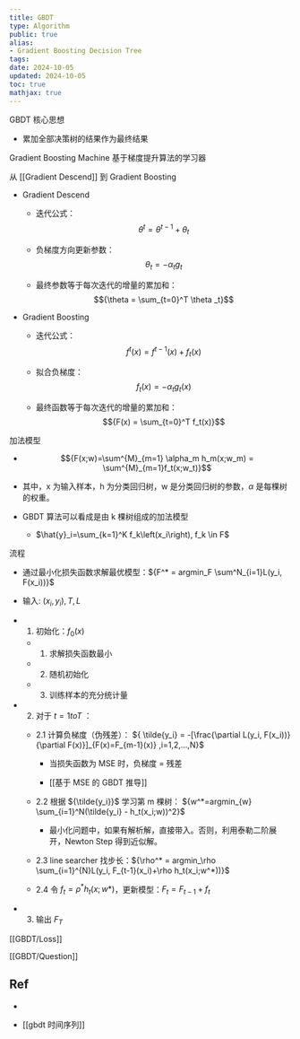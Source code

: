 ```yaml
---
title: GBDT
type: Algorithm
public: true
alias:
- Gradient Boosting Decision Tree
tags:
date: 2024-10-05
updated: 2024-10-05
toc: true
mathjax: true
---
```


GBDT 核心思想

  + 累加全部决策树的结果作为最终结果

Gradient Boosting Machine 基于梯度提升算法的学习器

从 [[Gradient Descend]] 到 Gradient Boosting

  + Gradient Descend

    + 迭代公式：$${\theta ^t = \theta ^{t-1} + \theta _{t}}$$

    + 负梯度方向更新参数：$${\theta _t = - \alpha _t g_t}$$

    + 最终参数等于每次迭代的增量的累加和：$${\theta = \sum_{t=0}^T \theta _t}$$

  + Gradient Boosting

    + 迭代公式：$${f^t(x) =f^{t-1}(x) + f_t(x)}$$

    + 拟合负梯度：$${f_t(x)= - \alpha _t g_t(x)}$$

    + 最终函数等于每次迭代的增量的累加和：$${F(x) = \sum_{t=0}^T f_t(x)}$$

加法模型

  + $${F(x;w)=\sum^{M}_{m=1} \alpha_m h_m(x;w_m) = \sum^{M}_{m=1}f_t(x;w_t)}$$

  + 其中，x 为输入样本，h 为分类回归树，w 是分类回归树的参数，${\alpha}$ 是每棵树的权重。

  + GBDT 算法可以看成是由 k 棵树组成的加法模型

    + $\hat{y}_i=\sum_{k=1}^K f_k\left(x_i\right), f_k \in F$

流程
  + 通过最小化损失函数求解最优模型：${F^* = argmin_F \sum^N_{i=1}L(y_i, F(x_i))}$

  + 输入: ${(x_i,y_i),T,L}$

  + 1. 初始化：${f_0(x)}$

    + 1. 求解损失函数最小

    + 2. 随机初始化

    + 3. 训练样本的充分统计量

  + 2. 对于 ${t = 1 to T}$ ：

    + 2.1 计算负梯度（伪残差）： ${ \tilde{y_i} = -[\frac{\partial L(y_i, F(x_i))}{\partial F(x)}]_{F(x)=F_{m-1}(x)} ,i=1,2,...,N}$

      + 当损失函数为 MSE 时，负梯度 = 残差

      + [[基于 MSE 的 GBDT 推导]]

    + 2.2 根据 ${\tilde{y_i}}$ 学习第 m 棵树： ${w^*=argmin_{w} \sum_{i=1}^N(\tilde{y_i} - h_t(x_i;w))^2}$

      + 最小化问题中，如果有解析解，直接带入。否则，利用泰勒二阶展开，Newton Step 得到近似解。

    + 2.3 line searcher 找步长：${\rho^* = argmin_\rho \sum_{i=1}^{N}L(y_i, F_{t-1}(x_i)+\rho h_t(x_i;w^*))}$

    + 2.4 令 ${f_t=\rho^*h_t(x;w*)}$，更新模型：${F_t=F_{t-1}+f_t}$

  + 3. 输出 ${F_T}$

[[GBDT/Loss]]

[[GBDT/Question]]

## Ref

  + 

  + [[gbdt 时间序列]]

